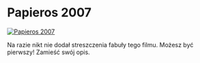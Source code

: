 Papieros 2007 
=============
[![Papieros 2007 ](http://vidos.pl/images/player.gif)](http://vidos.pl/papieros-2007)

 Na razie nikt nie dodał streszczenia fabuły tego filmu. Możesz być pierwszy! Zamieść swój opis.
